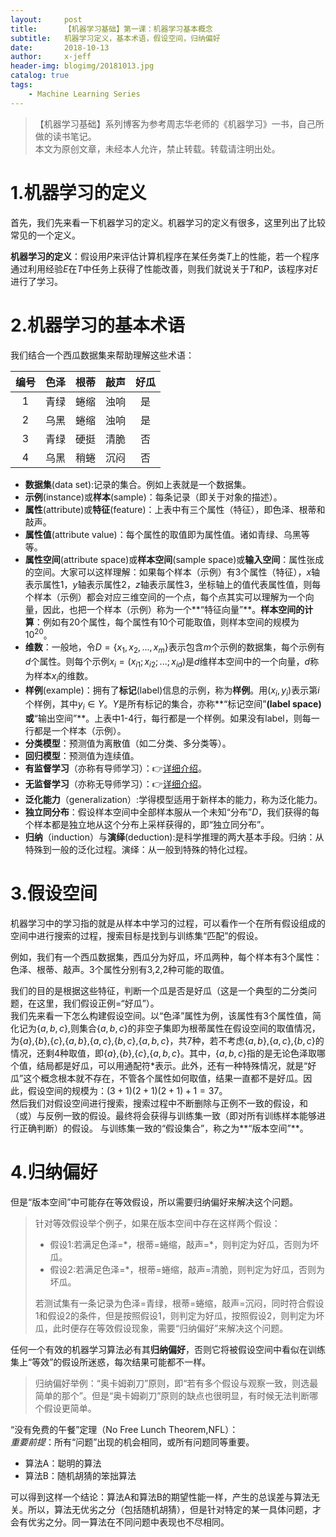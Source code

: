 ```yaml
---
layout:     post
title:      【机器学习基础】第一课：机器学习基本概念
subtitle:   机器学习定义，基本术语，假设空间，归纳偏好
date:       2018-10-13
author:     x-jeff
header-img: blogimg/20181013.jpg
catalog: true
tags:
    - Machine Learning Series
---
```

>【机器学习基础】系列博客为参考周志华老师的《机器学习》一书，自己所做的读书笔记。  
>本文为原创文章，未经本人允许，禁止转载。转载请注明出处。

# 1.机器学习的定义
首先，我们先来看一下机器学习的定义。机器学习的定义有很多，这里列出了比较常见的一个定义。

**机器学习的定义**：假设用*P*来评估计算机程序在某任务类*T*上的性能，若一个程序通过利用经验*E*在*T*中任务上获得了性能改善，则我们就说关于*T*和*P*，该程序对*E*进行了学习。
# 2.机器学习的基本术语
我们结合一个西瓜数据集来帮助理解这些术语：

|编号|色泽|根蒂|敲声|好瓜|
|:---:|:---:|:---:|:---:|:---:|
|1|青绿|蜷缩|浊响|是|
|2|乌黑|蜷缩|浊响|是|
|3|青绿|硬挺|清脆|否|
|4|乌黑|稍蜷|沉闷|否|

* **数据集**(data set):记录的集合。例如上表就是一个数据集。
* **示例**(instance)或**样本**(sample)：每条记录（即关于对象的描述）。
* **属性**(attribute)或**特征**(feature)：上表中有三个属性（特征），即色泽、根蒂和敲声。
* **属性值**(attribute value)：每个属性的取值即为属性值。诸如青绿、乌黑等等。
* **属性空间**(attribute space)或**样本空间**(sample space)或**输入空间**：属性张成的空间。大家可以这样理解：如果每个样本（示例）有3个属性（特征），*x*轴表示属性1，*y*轴表示属性2，*z*轴表示属性3，坐标轴上的值代表属性值，则每个样本（示例）都会对应三维空间的一个点，每个点其实可以理解为一个向量，因此，也把一个样本（示例）称为一个**“特征向量”**。**样本空间的计算**：例如有20个属性，每个属性有10个可能取值，则样本空间的规模为$10^{20}$。
* **维数**：一般地，令$D=\lbrace x_1,x_2,...,x_m \rbrace$表示包含*m*个示例的数据集，每个示例有*d*个属性。则每个示例$x_i=(x_{i1};x_{i2};...;x_{id})$是*d*维样本空间中的一个向量，*d*称为样本$x_i$的维数。
* **样例**(example)：拥有了**标记**(label)信息的示例，称为**样例**。用$(x_i,y_i)$表示第*i*个样例，其中$y_i\in Y$。*Y*是所有标记的集合，亦称**“标记空间”**(label space)或**“输出空间”**。上表中1-4行，每行都是一个样例。如果没有label，则每一行都是一个样本（示例）。
* **分类模型**：预测值为离散值（如二分类、多分类等）。  
* **回归模型**：预测值为连续值。
* **有监督学习**（亦称有导师学习）：👉[详细介绍](https://x-jeff.github.io/2018/10/17/数学基础-第一课-机器学习中需要的数学基础/)。
* **无监督学习**（亦称无导师学习）：👉[详细介绍](https://x-jeff.github.io/2018/10/17/数学基础-第一课-机器学习中需要的数学基础/)。
* **泛化能力**（generalization）:学得模型适用于新样本的能力，称为泛化能力。
* **独立同分布**：假设样本空间中全部样本服从一个未知“分布”*D*，我们获得的每个样本都是独立地从这个分布上采样获得的，即“独立同分布”。
* **归纳**（induction）与**演绎**(deduction):是科学推理的两大基本手段。归纳：从特殊到一般的泛化过程。演绎：从一般到特殊的特化过程。

# 3.假设空间
机器学习中的学习指的就是从样本中学习的过程，可以看作一个在所有假设组成的空间中进行搜索的过程，搜索目标是找到与训练集“匹配”的假设。

例如，我们有一个西瓜数据集，西瓜分为好瓜，坏瓜两种，每个样本有3个属性：色泽、根蒂、敲声。3个属性分别有3,2,2种可能的取值。

我们的目的是根据这些特征，判断一个瓜是否是好瓜（这是一个典型的二分类问题，在这里，我们假设正例=“好瓜”）。  
我们先来看一下怎么构建假设空间。以“色泽”属性为例，该属性有3个属性值，简化记为$\lbrace a,b,c \rbrace$,则集合$\lbrace a,b,c \rbrace$的非空子集即为根蒂属性在假设空间的取值情况，为$\lbrace a \rbrace$,$\lbrace b \rbrace$,$\lbrace c \rbrace$,$\lbrace a,b \rbrace$,$\lbrace a,c \rbrace$,$\lbrace b,c \rbrace$,$\lbrace a,b,c \rbrace$，共7种，若不考虑$\lbrace a,b \rbrace$,$\lbrace a,c \rbrace$,$\lbrace b,c \rbrace$的情况，还剩4种取值，即$\lbrace a \rbrace$,$\lbrace b \rbrace$,$\lbrace c \rbrace$,$\lbrace a,b,c \rbrace$。其中，$\lbrace a,b,c \rbrace$指的是无论色泽取哪个值，结局都是好瓜，可以用通配符\*表示。此外，还有一种特殊情况，就是“好瓜”这个概念根本就不存在，不管各个属性如何取值，结果一直都不是好瓜。因此，假设空间的规模为：$(3+1)(2+1)(2+1)+1=37$。   
然后我们对假设空间进行搜索，搜索过程中不断删除与正例不一致的假设，和（或）与反例一致的假设。最终将会获得与训练集一致（即对所有训练样本能够进行正确判断）的假设。
与训练集一致的“假设集合”，称之为**“版本空间”**。

# 4.归纳偏好
但是“版本空间”中可能存在等效假设，所以需要归纳偏好来解决这个问题。
>针对等效假设举个例子，如果在版本空间中存在这样两个假设：  
>
>* 假设1:若满足色泽=\*，根蒂=蜷缩，敲声=\*，则判定为好瓜，否则为坏瓜。
>* 假设2:若满足色泽=\*，根蒂=蜷缩，敲声=清脆，则判定为好瓜，否则为坏瓜。
>
>若测试集有一条记录为色泽=青绿，根蒂=蜷缩，敲声=沉闷，同时符合假设1和假设2的条件，但是按照假设1，则判定为好瓜，按照假设2，则判定为坏瓜，此时便存在等效假设现象，需要“归纳偏好”来解决这个问题。

任何一个有效的机器学习算法必有其**归纳偏好**，否则它将被假设空间中看似在训练集上“等效”的假设所迷惑，每次结果可能都不一样。

>归纳偏好举例：“奥卡姆剃刀”原则，即“若有多个假设与观察一致，则选最简单的那个”。但是“奥卡姆剃刀”原则的缺点也很明显，有时候无法判断哪个假设更简单。

“没有免费的午餐”定理（No Free Lunch Theorem,NFL）：  
*重要前提*：所有“问题”出现的机会相同，或所有问题同等重要。

* 算法A：聪明的算法
* 算法B：随机胡猜的笨拙算法

可以得到这样一个结论：算法A和算法B的期望性能一样，产生的总误差与算法无关。所以，算法无优劣之分（包括随机胡猜），但是针对特定的某一具体问题，才会有优劣之分。同一算法在不同问题中表现也不尽相同。